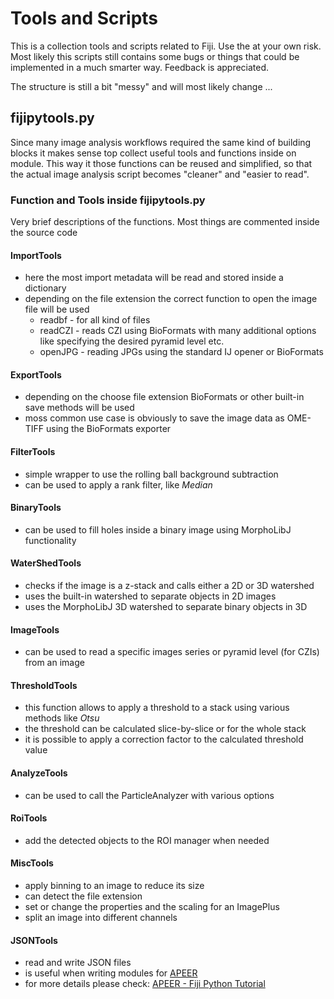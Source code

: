 # Tools and Scripts

This is a collection tools and scripts related to Fiji. Use the at your own risk. Most likely this scripts still contains some bugs or things that could be implemented in a much smarter way. Feedback is appreciated.

The structure is still a bit "messy" and will most likely change ...

## fijipytools.py

Since many image analysis workflows required the same kind of building blocks it makes sense top collect useful tools and functions inside on module. This way it those functions can be reused and simplified, so that the actual image analysis script becomes "cleaner" and "easier to read".

### Function and Tools inside fijipytools.py

Very brief descriptions of the functions. Most things are commented inside the source code

#### ImportTools

* here the most import metadata will be read and stored inside a dictionary
* depending on the file extension the correct function to open the image file will be used
  * readbf - for all kind of files
  * readCZI - reads CZI using BioFormats with many additional options like specifying the desired pyramid level etc.
  * openJPG - reading JPGs using the standard IJ opener or BioFormats

#### ExportTools

* depending on the choose file extension BioFormats or other built-in save methods will be used
* moss common use case is obviously to save the image data as OME-TIFF using the BioFormats exporter

#### FilterTools

* simple wrapper to use the rolling ball background subtraction
* can be used to apply a rank filter, like *Median*

#### BinaryTools

* can be used to fill holes inside a binary image using MorphoLibJ functionality

#### WaterShedTools

* checks if the image is a z-stack and calls either a 2D or 3D watershed
* uses the built-in watershed to separate objects in 2D images
* uses the MorphoLibJ 3D watershed to separate binary objects in 3D

#### ImageTools

* can be used to read a specific images series or pyramid level (for CZIs) from an image

#### ThresholdTools

* this function allows to apply a threshold to a stack using various methods like *Otsu*
* the threshold can be calculated slice-by-slice or for the whole stack
* it is possible to apply a correction factor to the calculated threshold value

#### AnalyzeTools

* can be used to call the ParticleAnalyzer with various options

#### RoiTools

* add the detected objects to the ROI manager when needed

#### MiscTools

* apply binning to an image to reduce its size
* can detect the file extension
* set or change the properties and the scaling for an ImagePlus
* split an image into different channels

#### JSONTools

* read and write JSON files
* is useful when writing modules for [APEER](https://www.apeer.com "APEER - Free and Open Platform for Your Processing Needs")
* for more details please check: [APEER - Fiji Python Tutorial](https://docs.apeer.com/tutorials/fiji-python-scripting "APEER - Use Fiji Python Scripting to create your own module")



